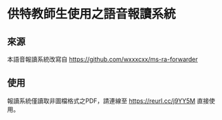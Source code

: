 # 供特教師生使用之語音報讀系統

## 來源

本語音報讀系統改寫自 https://github.com/wxxxcxx/ms-ra-forwarder

## 使用

報讀系統僅讀取非圖檔格式之PDF，請連線至 https://reurl.cc/j9YY5M 直接使用。
